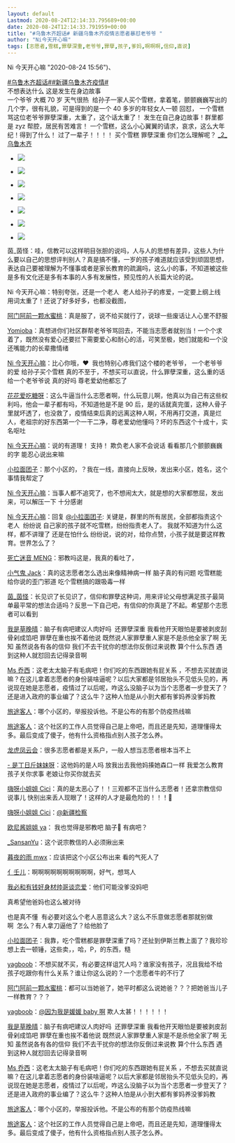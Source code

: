 ```yaml
---
layout: default
Lastmod: 2020-08-24T12:14:33.795689+00:00
date: 2020-08-24T12:14:33.791959+00:00
title: "#乌鲁木齐超话# 新疆乌鲁木齐疫情志愿者暴怼老爷爷 "
author: "Ni今天开心嘛"
tags: [志愿者,雪糕,罪孽深重,老爷爷,罪孽,孩子,爹妈,啊啊啊,信仰,直说]
---
```


Ni 今天开心嘛 "2020-08-24 15:56")、

[#乌鲁木齐超话#]()[#新疆乌鲁木齐疫情#]()  
不想表达什么 这是发生在身边故事  
一个爷爷 大概 70 岁 天气很热  给孙子一家人买个雪糕，拿着笔，颤颤巍巍写出的几个字，很有礼貌，可是得到的是一个 40 多岁的年轻女人一顿 回怼， 一个雪糕 骂这位老爷爷罪孽深重，太重了，这个话太重了！ 发生在自己身边故事！群里都是 zyz 帮腔，居民有苦难言！ 一个雪糕，这么小心翼翼的请求，哀求，这么大年纪！得到了什么！ 过了一辈子！！！！ 买个雪糕 罪孽深重 你们怎么理解呢？ [_2_乌鲁木齐](http://t.cn/RMJI3lO "乌鲁木齐")

*   ![](https://images.weserv.nl/?url=http%3A//wx4.sinaimg.cn/orj360/005N25iCly1gi1ybk2b05j30yi22okjp.jpg)
    
*   ![](https://images.weserv.nl/?url=http%3A//wx3.sinaimg.cn/orj360/005N25iCly1gi1ybom4l1j30th1t8qj9.jpg)
    
*   ![](https://images.weserv.nl/?url=http%3A//wx2.sinaimg.cn/orj360/005N25iCly1gi1ybqfa4mj30sc1uc7uo.jpg)
    
*   ![](https://images.weserv.nl/?url=http%3A//wx1.sinaimg.cn/thumb150/005N25iCly1gi1ybronwhj30pe1l1tyk.jpg)
    
*   ![](https://images.weserv.nl/?url=http%3A//wx3.sinaimg.cn/orj360/005N25iCly1gi1yfx6y5jj30u01t4awg.jpg)
    
*   ![](https://images.weserv.nl/?url=http%3A//wx2.sinaimg.cn/thumb150/005N25iCly1gi1yc1qqwtj30qp13rtu6.jpg)
    
*   ![](https://images.weserv.nl/?url=http%3A//wx4.sinaimg.cn/thumb150/005N25iCly1gi1yc6i25pj30s20ctwgj.jpg)
    

茵\_茵怪：哇，信教可以这样明目张胆的说吗，人与人的思想有差异，这些人为什么要以自己的思想评判别人？真是搞不懂，一岁的孩子难道就应该受到顽固思想，表达自己要被理解为不懂事或者是家长教育的疏漏吗，这么小的事，不知道被这些是多有文化还是多有本事的人多有发展性，预见性的人长篇大论的说。

Ni 今天开心嘛：特别夸张，还是一个老人  老人给孙子的疼爱，一定要上纲上线 用词太重了！还说了好多好多，也都没截图，

[阿门阿前一颗水蜜桃]()：真是服了，说不给买就行了，说球一些废话让人心里不舒服

[Yomioba]()：真想进你们社区群帮老爷爷骂回去，不能当志愿者就别当！一个个求着了，既然没有爱心还要拦下需要爱心和耐心的活，可笑至极，她们就能和一个没还嘴能力的长辈撒情绪

[Ni 今天开心嘛]()：比心你哦，❤️  我也特别心疼我们这个楼的老爷爷， 一个老爷爷的爱 给孙子买个雪糕 真的不至于，不想买可以直说，什么罪孽深重，这么重的话给一个老爷爷说 真的好吗 尊老爱幼他都忘了

[花花爱吃糖呀]()：这么牛逼当什么志愿者啊，什么玩意儿啊，他真以为自己有这些权利吗，他会一辈子都有吗，不知道他是不是 90 后，是的话就真完蛋，这种人骨子里就坏透了，也没救了，疫情结束后真的远离这种人啊，不用再打交道，真是烂人，老祖宗的好东西第一个一干二净，尊老爱幼他懂吗？坏的东西这个十成十，实名呕吐

[Ni 今天开心嘛]()：说的有道理！ 支持！ 欺负老人家不会说话 看看那几个颤颤巍巍的字 能忍心说出来嘛

[小拉面团子]()：那个小区的，？我在一线，直接向上反映，发出来小区，姓名，这个事情我帮定了

[Ni 今天开心嘛]()：当事人都不追究了，也不想闹太大，就是想的大家都憋屈，发出来，可以解压一下 十分感谢

[Ni 今天开心嘛]()：回复 [@小拉面团子](): 关键是，群里的所有居民，全部都指责这个老人  纷纷说 自己家的孩子就不吃雪糕，纷纷指责老人了。 我就不知道为什么这样，都不讲理了 还是在怕什么 纷纷说，说的对，给你点赞，小孩子就是要这样教育。世界怎么了？

[死亡迷音 MENG]()：邪教吗这是，我真的看吐了，

[小气鬼 Jack]()：真的这志愿者怎么选出来像精神病一样 脑子真的有问题 吃雪糕能给你说的歪门邪道 吃个雪糕搞的跟吸毒一样


[茵\_茵怪]()：长见识了长见识了，信仰和罪孽这种词，用来评论父母想满足孩子最简单最平常的想法合适吗？反思一下自己吧，有信仰的你真是了不起。希望那个志愿者可以看到


[我是草晚晴]()：脑子有病吧建议人肉好吗  还罪孽深重 我看他开天眼怕是要被剥皮刮骨剁成馅吧 罪孽在重也挨不着他说 既然说人家罪孽重人家是不是杀他全家了啊 无知 虽然说各有各的信仰 我们不去干扰你的想法你反倒过来说教 算个什么东西 遇到这种人就怼回去记得录音啊

[Ms 乔西]()：这老太太脑子有毛病吧！你们吃的东西跟她有屁关系 ，不想去买就直说嘛？在这儿拿着志愿者的身份装啥逼呢？以后大家都是邻居抬头不见低头见的，再说现在她是志愿者，疫情过了以后呢，咋这么没脑子以为当个志愿者一步登天了？还是进入政府的事业编了？这么牛？这种人怕是从小到大都有爹妈养没爹妈教

[旅途客人]()：哪个小区的，举报投诉他。不是公布的有那个防疫热线嘛

[旅途客人]()：这个社区的工作人员觉得自己是上帝吧，而且还是先知，道理懂得太多。最后变成了傻子，他有什么资格指点别人孩子怎么养。


[龙虎凤云会]()：很多志愿者都是关系户，一般人想当志愿者根本当不上

[\- 是丁日斤妹妹呀]()：这他妈的是人吗 放我出去我他妈揍她森口一样 我爱怎么教育孩子关你求事 老娘让你买你就去买

[嗨呀小姐姐 Cici]()：真的是太恶心了！！三观都不正当什么志愿者！还拿宗教信仰说事儿 快别出来丢人现眼了！这样的人才是最危险的！！！🤢

[嗨呀小姐姐 Cici]()：[@新疆检察]()

[欧尼酱姐姐 ya]()： 我也觉得是邪教吧 脑子🧠 有病吧？

[\_SansanYu]()：这个说宗教信的人必须揪出来

[暮夜的雨 mwx]()：应该把这个小区公布出来 看的气死人了

[亻壬儿]()：啊啊啊啊啊啊啊啊啊啊，好气，想骂人

[我必和有钱好身材帅哥谈恋爱]()：他们可能没爹没妈吧

真希望他爸妈也这么被对待

也是真不懂  有必要对这么个老人恶意这么大？这么不乐意做志愿者那就别做啊  怎么？有人拿刀逼他了？给他脸了


[小拉面团子]()：我靠，吃个雪糕都是罪孽深重了吗？还扯到伊斯兰教上面了？我珍珍想上去一顿锤，这些卖，，哈，P，的东西，糙

[yagboob]()：不想买就不买，有必要这样诅咒人吗？谁家没有孩子，况且我给不给孩子吃跟你有什么关系？谁让你这么说的？一个志愿者牛的不行了

[阿门阿前一颗水蜜桃]()：都可以当她爸了，她平时都这么说她爸？？？把她爸当儿子一样教育？？？

[yagboob]()：[@因为我是媛媛 baby 啊]() 欺人太甚！！！！！！

[我是草晚晴]()：脑子有病吧建议人肉好吗  还罪孽深重 我看他开天眼怕是要被剥皮刮骨剁成馅吧 罪孽在重也挨不着他说 既然说人家罪孽重人家是不是杀他全家了啊 无知 虽然说各有各的信仰 我们不去干扰你的想法你反倒过来说教 算个什么东西 遇到这种人就怼回去记得录音啊

[Ms 乔西]()：这老太太脑子有毛病吧！你们吃的东西跟她有屁关系 ，不想去买就直说嘛？在这儿拿着志愿者的身份装啥逼呢？以后大家都是邻居抬头不见低头见的，再说现在她是志愿者，疫情过了以后呢，咋这么没脑子以为当个志愿者一步登天了？还是进入政府的事业编了？这么牛？这种人怕是从小到大都有爹妈养没爹妈教

[旅途客人]()：哪个小区的，举报投诉他。不是公布的有那个防疫热线嘛

[旅途客人]()：这个社区的工作人员觉得自己是上帝吧，而且还是先知，道理懂得太多。最后变成了傻子，他有什么资格指点别人孩子怎么养。
